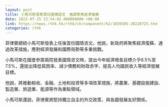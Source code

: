 ```yaml
---
layout: post
title: 小馬可斯發表首份國情諮文　強調聚焦經濟復蘇
date: 2022-07-25 23:54:02.000000000 +08:00
link: https://news.rthk.hk/rthk/ch/component/k2/1659305-20220725.htm
categories: rthk
---
```


菲律賓總統小馬可斯發表上任後首份國情咨文。他說，新政府將聚焦經濟復蘇，通過改革措施，應對經濟發展和國際局勢等多重挑戰。

小馬可斯在國會參眾兩院發表國情咨文時，提出今年經濟增長目標介乎6.5%至7.5%，還提出降低貧困率、減少債務和財政赤字、提高人均國民收入等經濟發展目標。

他說，將推動稅收、金融、土地和投資等多項改革措施，將農業、基礎設施建設、製造業、旅遊業、能源等作為重點領域。

小馬可斯還說，菲律賓將堅持獨立自主的外交政策，與各國發展友好關係。
